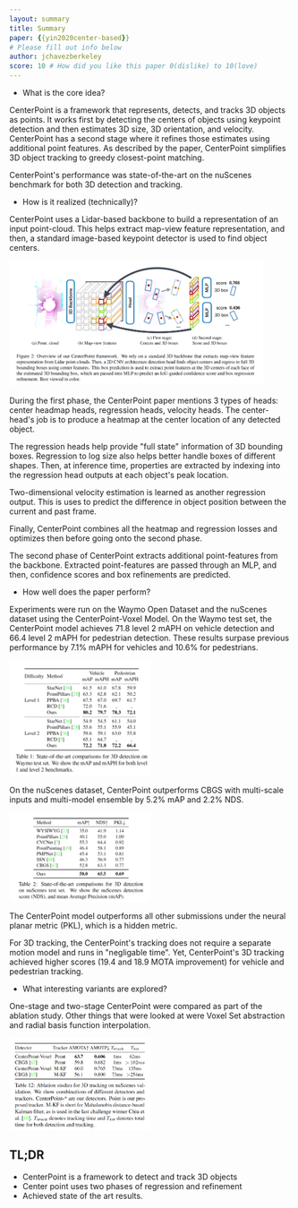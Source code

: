 ```yaml
---
layout: summary
title: Summary
paper: {{yin2020center-based}}
# Please fill out info below
author: jchavezberkeley
score: 10 # How did you like this paper 0(dislike) to 10(love)
---
```

* What is the core idea?

CenterPoint is a framework that represents, detects, and tracks 3D objects as points. It works first by detecting the centers of objects using keypoint detection and then estimates 3D size, 3D orientation, and velocity. CenterPoint has a second stage where it refines those estimates using additional point features. As described by the paper, CenterPoint simplifies 3D object tracking to greedy closest-point matching.

CenterPoint's performance was state-of-the-art on the nuScenes benchmark for both 3D detection and tracking.

* How is it realized (technically)?

CenterPoint uses a Lidar-based backbone to build a representation of an input point-cloud. This helps extract map-view feature representation, and then, a standard image-based keypoint detector is used to find object centers.

<img src="yin2020center-based_a.png" width="90%">

During the first phase, the CenterPoint paper mentions 3 types of heads: center headmap heads, regression heads, velocity heads. The center-head's job is to produce a heatmap at the center location of any detected object. 

The regression heads help provide "full state" information of 3D bounding boxes. Regression to log size also helps better handle boxes of different shapes. Then, at inference time, properties are extracted by indexing into the regression head outputs at each object's peak location.

Two-dimensional velocity estimation is learned as another regression output. This is uses to predict the difference in object position between the current and past frame. 

Finally, CenterPoint combines all the heatmap and regression losses and optimizes then before going onto the second phase.

The second phase of CenterPoint extracts additional point-features from the backbone. Extracted point-features are passed through an MLP, and then, confidence scores and box refinements are predicted.

* How well does the paper perform?

Experiments were run on the Waymo Open Dataset and the nuScenes dataset using the CenterPoint-Voxel Model. On the Waymo test set, the CenterPoint model achieves 71.8 level 2 mAPH on vehicle detection and 66.4 level 2 mAPH for pedestrian detection. These results surpase previous performance by 7.1% mAPH for vehicles and 10.6% for pedestrians.

<img src="yin2020center-based_b.png" width="50%">

On the nuScenes dataset, CenterPoint outperforms CBGS with multi-scale inputs and multi-model ensemble by 5.2% mAP and 2.2% NDS.

<img src="yin2020center-based_c.png" width="50%">

The CenterPoint model outperforms all other submissions under the neural planar metric (PKL), which is a hidden metric.

For 3D tracking, the CenterPoint's tracking does not require a separate motion model and runs in "negligable time". Yet, CenterPoint's 3D tracking achieved higher scores (19.4 and 18.9 MOTA improvement) for vehicle and pedestrian tracking.

* What interesting variants are explored?

One-stage and two-stage CenterPoint were compared as part of the ablation study. Other things that were looked at were Voxel Set abstraction and radial basis function interpolation.

<img src="yin2020center-based_d.png" width="50%">

## TL;DR
* CenterPoint is a framework to detect and track 3D objects
* Center point uses two phases of regression and refinement
* Achieved state of the art results.
